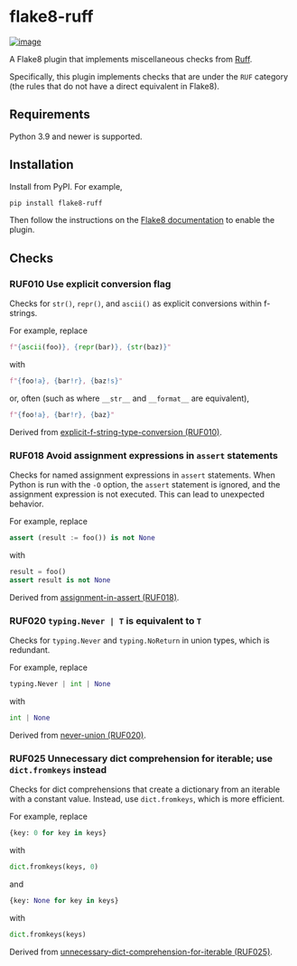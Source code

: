 # flake8-ruff

[![image](https://img.shields.io/pypi/v/flake8-ruff.svg)](https://pypi.python.org/pypi/flake8-ruff)

A Flake8 plugin that implements miscellaneous checks from
[Ruff](https://github.com/astral-sh/ruff).

Specifically, this plugin implements checks that are under the `RUF` category
(the rules that do not have a direct equivalent in Flake8).

## Requirements

Python 3.9 and newer is supported.

## Installation

Install from PyPI. For example,

```bash
pip install flake8-ruff
```

Then follow the instructions on the
[Flake8 documentation](https://flake8.pycqa.org/en/latest/index.html) to enable
the plugin.

## Checks

### RUF010 Use explicit conversion flag

Checks for `str()`, `repr()`, and `ascii()` as explicit conversions within
f-strings.

For example, replace

```python
f"{ascii(foo)}, {repr(bar)}, {str(baz)}"
```

with

```python
f"{foo!a}, {bar!r}, {baz!s}"
```

or, often (such as where `__str__` and `__format__` are equivalent),

```python
f"{foo!a}, {bar!r}, {baz}"
```

Derived from
[explicit-f-string-type-conversion (RUF010)](https://docs.astral.sh/ruff/rules/explicit-f-string-type-conversion/).

### RUF018 Avoid assignment expressions in `assert` statements

Checks for named assignment expressions in `assert` statements. When Python is
run with the `-O` option, the `assert` statement is ignored, and the assignment
expression is not executed. This can lead to unexpected behavior.

For example, replace

```python
assert (result := foo()) is not None
```

with

```python
result = foo()
assert result is not None
```

Derived from
[assignment-in-assert (RUF018)](https://docs.astral.sh/ruff/rules/assignment-in-assert/).

### RUF020 `typing.Never | T` is equivalent to `T`

Checks for `typing.Never` and `typing.NoReturn` in union types, which is
redundant.

For example, replace

```python
typing.Never | int | None
```

with

```python
int | None
```

Derived from
[never-union (RUF020)](https://docs.astral.sh/ruff/rules/never-union/).

### RUF025 Unnecessary dict comprehension for iterable; use `dict.fromkeys` instead

Checks for dict comprehensions that create a dictionary from an iterable with a
constant value. Instead, use `dict.fromkeys`, which is more efficient.

For example, replace

```python
{key: 0 for key in keys}
```

with

```python
dict.fromkeys(keys, 0)
```

and

```python
{key: None for key in keys}
```

with

```python
dict.fromkeys(keys)
```

Derived from
[unnecessary-dict-comprehension-for-iterable (RUF025)](https://docs.astral.sh/ruff/rules/unnecessary-dict-comprehension-for-iterable/).
